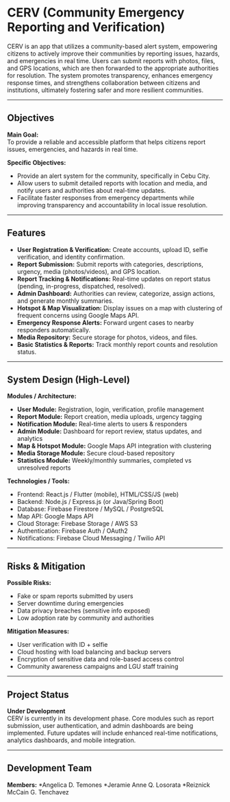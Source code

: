 # CERV (Community Emergency Reporting and Verification)

CERV is an app that utilizes a community-based alert system, empowering citizens to actively improve their communities by reporting issues, hazards, and emergencies in real time. Users can submit reports with photos, files, and GPS locations, which are then forwarded to the appropriate authorities for resolution. The system promotes transparency, enhances emergency response times, and strengthens collaboration between citizens and institutions, ultimately fostering safer and more resilient communities.

---

## Objectives

**Main Goal:**  
To provide a reliable and accessible platform that helps citizens report issues, emergencies, and hazards in real time.

**Specific Objectives:**
* Provide an alert system for the community, specifically in Cebu City.  
* Allow users to submit detailed reports with location and media, and notify users and authorities about real-time updates.  
* Facilitate faster responses from emergency departments while improving transparency and accountability in local issue resolution.

---

## Features

* **User Registration & Verification:** Create accounts, upload ID, selfie verification, and identity confirmation.  
* **Report Submission:** Submit reports with categories, descriptions, urgency, media (photos/videos), and GPS location.  
* **Report Tracking & Notifications:** Real-time updates on report status (pending, in-progress, dispatched, resolved).  
* **Admin Dashboard:** Authorities can review, categorize, assign actions, and generate monthly summaries.  
* **Hotspot & Map Visualization:** Display issues on a map with clustering of frequent concerns using Google Maps API.  
* **Emergency Response Alerts:** Forward urgent cases to nearby responders automatically.  
* **Media Repository:** Secure storage for photos, videos, and files.  
* **Basic Statistics & Reports:** Track monthly report counts and resolution status.

---

## System Design (High-Level)

**Modules / Architecture:**

* **User Module:** Registration, login, verification, profile management  
* **Report Module:** Report creation, media uploads, urgency tagging  
* **Notification Module:** Real-time alerts to users & responders  
* **Admin Module:** Dashboard for report review, status updates, and analytics  
* **Map & Hotspot Module:** Google Maps API integration with clustering  
* **Media Storage Module:** Secure cloud-based repository  
* **Statistics Module:** Weekly/monthly summaries, completed vs unresolved reports  

**Technologies / Tools:**

* Frontend: React.js / Flutter (mobile), HTML/CSS/JS (web)  
* Backend: Node.js / Express.js (or Java/Spring Boot)  
* Database: Firebase Firestore / MySQL / PostgreSQL  
* Map API: Google Maps API  
* Cloud Storage: Firebase Storage / AWS S3  
* Authentication: Firebase Auth / OAuth2  
* Notifications: Firebase Cloud Messaging / Twilio API

---

## Risks & Mitigation

**Possible Risks:**
* Fake or spam reports submitted by users  
* Server downtime during emergencies  
* Data privacy breaches (sensitive info exposed)  
* Low adoption rate by community and authorities  

**Mitigation Measures:**
* User verification with ID + selfie  
* Cloud hosting with load balancing and backup servers  
* Encryption of sensitive data and role-based access control  
* Community awareness campaigns and LGU staff training  

---

## Project Status

**Under Development**  
CERV is currently in its development phase. Core modules such as report submission, user authentication, and admin dashboards are being implemented. Future updates will include enhanced real-time notifications, analytics dashboards, and mobile integration.  

---

## Development Team

**Members:**
*Angelica D. Temones
*Jeramie Anne Q. Losorata
*Reiznick McCain G. Tenchavez
